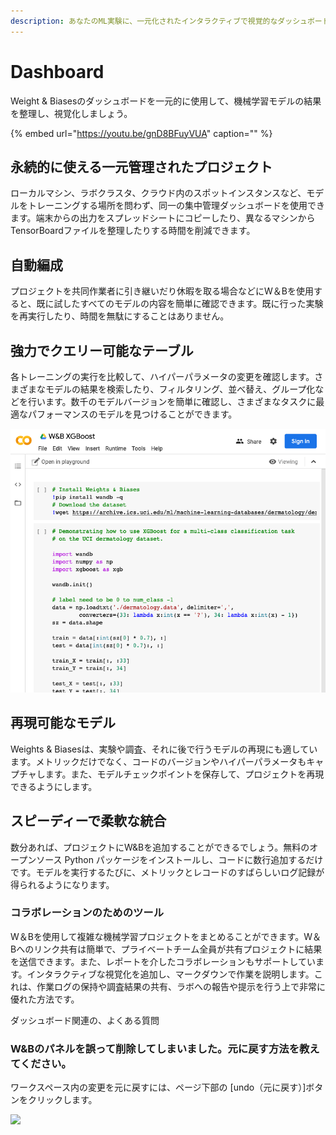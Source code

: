 ```yaml
---
description: あなたのML実験に、一元化されたインタラクティブで視覚的なダッシュボードを作成しましょう。
---
```


# Dashboard

Weight & Biasesのダッシュボードを一元的に使用して、機械学習モデルの結果を整理し、視覚化しましょう。

{% embed url="https://youtu.be/gnD8BFuyVUA" caption="" %}

## **永続的に使える一元管理されたプロジェクト**

ローカルマシン、ラボクラスタ、クラウド内のスポットインスタンスなど、モデルをトレーニングする場所を問わず、同一の集中管理ダッシュボードを使用できます。端末からの出力をスプレッドシートにコピーしたり、異なるマシンから TensorBoardファイルを整理したりする時間を削減できます。

## 自動編成

プロジェクトを共同作業者に引き継いだり休暇を取る場合などにW＆Bを使用すると、既に試したすべてのモデルの内容を簡単に確認できます。既に行った実験を再実行したり、時間を無駄にすることはありません。

## **強力でクエリー可能なテーブル**

各トレーニングの実行を比較して、ハイパーパラメータの変更を確認します。さまざまなモデルの結果を検索したり、フィルタリング、並べ替え、グループ化などを行います。数千のモデルバージョンを簡単に確認し、さまざまなタスクに最適なパフォーマンスのモデルを見つけることができます。

![](../.gitbook/assets/image%20%2819%29.png)

## 再現可能なモデル

Weights & Biasesは、実験や調査、それに後で行うモデルの再現にも適しています。メトリックだけでなく、コードのバージョンやハイパーパラメータもキャプチャします。また、モデルチェックポイントを保存して、プロジェクトを再現できるようにします。

## スピーディーで柔軟な統合

数分あれば、プロジェクトにW&Bを追加することができるでしょう。無料のオープンソース Python パッケージをインストールし、コードに数行追加するだけです。モデルを実行するたびに、メトリックとレコードのすばらしいログ記録が得られるようになります。

### コラボレーションのためのツール

W＆Bを使用して複雑な機械学習プロジェクトをまとめることができます。W＆Bへのリンク共有は簡単で、プライベートチーム全員が共有プロジェクトに結果を送信できます。また、レポートを介したコラボレーションもサポートしています。インタラクティブな視覚化を追加し、マークダウンで作業を説明します。これは、作業ログの保持や調査結果の共有、ラボへの報告や提示を行う上で非常に優れた方法です。

ダッシュボード関連の、よくある質問

### W&Bのパネルを誤って削除してしまいました。元に戻す方法を教えてください。 <a id="i-accidentally-deleted-a-panel-in-w-and-b-how-do-i-undo-it"></a>

ワークスペース内の変更を元に戻すには、ページ下部の \[undo（元に戻す）\]ボタンをクリックします。  


![](https://gblobscdn.gitbook.com/assets%2F-Lqya5RvLedGEWPhtkjU%2F-MK7h6oJMznJPRjQwMzk%2F-MK7hewrcSH78za7ypyR%2Fdemo%20-%20how%20to%20undo%20deleting%20a%20panel.gif?alt=media&token=c1a6943c-5e70-4031-8672-6868f50d253d)

